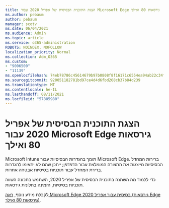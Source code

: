 ```yaml
---
title: הצגת התוכנית הבסיסית של אפריל 2020 עבור Microsoft Edge גירסאות 80 ואילך
ms.author: pebaum
author: pebaum
manager: scotv
ms.date: 06/04/2021
ms.audience: Admin
ms.topic: article
ms.service: o365-administration
ROBOTS: NOINDEX, NOFOLLOW
localization_priority: Normal
ms.collection: Adm_O365
ms.custom:
- "9006500"
- "11139"
ms.openlocfilehash: 74eb78786c45614679b97b0808f8f16171c6554ea94ab22c34f2c45766123662
ms.sourcegitcommit: 920051182781bd97ce4d4d6fbd268cb37b84d239
ms.translationtype: MT
ms.contentlocale: he-IL
ms.lasthandoff: 08/11/2021
ms.locfileid: "57885980"
---
```

# <a name="view-the-april-2020-baseline-for-microsoft-edge-versions-80-and-later"></a>הצגת התוכנית הבסיסית של אפריל 2020 עבור Microsoft Edge גירסאות 80 ואילך

Microsoft Intune תומך בהגדרות הבסיסיות עבור Microsoft Edge. ברירות המחדל הבסיסיות מייצגות את התצורה המומלצת עבור הדפדפן; ייתכן שהם לא יתאימו להגדרות ברירת המחדל עבור תוכניות בסיסיות אבטחה אחרות.

כדי ללמוד מה השתנה בתוכנית הבסיסית של אפריל 2020, השתמש בתכונה השווה תוכניות בסיסיות, הזמינה בחלונית גירסאות.

לקבלת מידע נוסף, [ראה Microsoft Edge בסיסית עבור אפריל 2020 (גירסאות Edge גירסאות 80 ואילך)](https://docs.microsoft.com/mem/intune/protect/security-baseline-settings-edge?pivots=edge-april-2020).